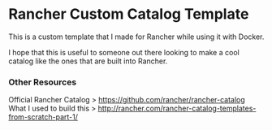 # Rancher Custom Catalog Template

This is a custom template that I made for Rancher while using it with Docker.

I hope that this is useful to someone out there looking to make a cool catalog like the ones that are built into Rancher.

### Other Resources
Official Rancher Catalog > https://github.com/rancher/rancher-catalog
<br>
What I used to build this > http://rancher.com/rancher-catalog-templates-from-scratch-part-1/